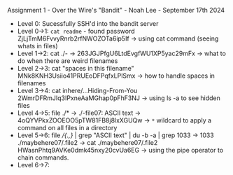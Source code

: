 Assignment 1 - Over the Wire's "Bandit" - Noah Lee - September 17th 2024

* Level 0: Sucessfully SSH'd into the bandit server
* Level 0->1: `cat readme` - found password ZjLjTmM6FvvyRnrb2rfNWOZOTa6ip5If -> using cat command (seeing whats in files)
* Level 1->2:  cat ./- -> 263JGJPfgU6LtdEvgfWU1XP5yac29mFx -> what to do when there are weird filenames
* Level 2->3: cat "spaces in this filename" MNk8KNH3Usiio41PRUEoDFPqfxLPlSmx -> how to handle spaces in filenames
* Level 3->4: cat inhere/...Hiding-From-You 2WmrDFRmJIq3IPxneAaMGhap0pFhF3NJ -> using ls -a to see hidden files
* Level 4->5: file ./* -> ./-file07: ASCII text -> 4oQYVPkxZOOEOO5pTW81FB8j8lxXGUQw -> `*` wildcard to apply a command on all files in a directory
* Level 5->6: file */{.,}* | grep "ASCII text" | du -b -a | grep 1033 -> 1033	./maybehere07/.file2 -> cat ./maybehere07/.file2 HWasnPhtq9AVKe0dmk45nxy20cvUa6EG -> using the pipe operator to chain commands.
* Level 6->7: 
